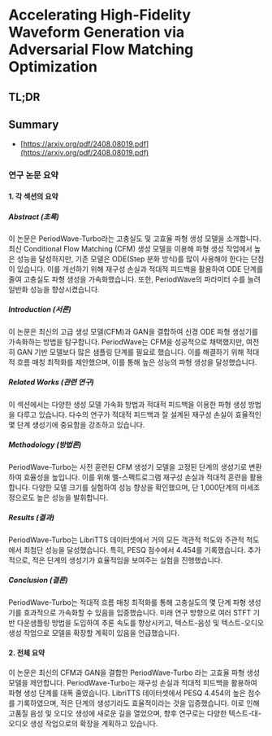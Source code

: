 # Accelerating High-Fidelity Waveform Generation via Adversarial Flow Matching Optimization
## TL;DR
## Summary
- [https://arxiv.org/pdf/2408.08019.pdf](https://arxiv.org/pdf/2408.08019.pdf)

### 연구 논문 요약

#### 1. 각 섹션의 요약
##### Abstract (초록)
이 논문은 PeriodWave-Turbo라는 고충실도 및 고효율 파형 생성 모델을 소개합니다. 최신 Conditional Flow Matching (CFM) 생성 모델을 이용해 파형 생성 작업에서 높은 성능을 달성하지만, 기존 모델은 ODE(Step 분화 방식)를 많이 사용해야 한다는 단점이 있습니다. 이를 개선하기 위해 재구성 손실과 적대적 피드백을 활용하여 ODE 단계를 줄여 고충실도 파형 생성을 가속화했습니다. 또한, PeriodWave의 파라미터 수를 늘려 일반화 성능을 향상시켰습니다.

##### Introduction (서론)
이 논문은 최신의 고급 생성 모델(CFM)과 GAN을 결합하여 신경 ODE 파형 생성기를 가속화하는 방법을 탐구합니다. PeriodWave는 CFM을 성공적으로 채택했지만, 여전히 GAN 기반 모델보다 많은 샘플링 단계를 필요로 했습니다. 이를 해결하기 위해 적대적 흐름 매칭 최적화를 제안했으며, 이를 통해 높은 성능의 파형 생성을 달성했습니다.

##### Related Works (관련 연구)
이 섹션에서는 다양한 생성 모델 가속화 방법과 적대적 피드백을 이용한 파형 생성 방법을 다루고 있습니다. 다수의 연구가 적대적 피드백과 잘 설계된 재구성 손실이 효율적인 몇 단계 생성기에 중요함을 강조하고 있습니다.

##### Methodology (방법론)
PeriodWave-Turbo는 사전 훈련된 CFM 생성기 모델을 고정된 단계의 생성기로 변환하여 효율성을 높입니다. 이를 위해 멜-스펙트로그램 재구성 손실과 적대적 훈련을 활용합니다. 다양한 모델 크기를 실험하여 성능 향상을 확인했으며, 단 1,000단계의 미세조정으로도 높은 성능을 발휘합니다.

##### Results (결과)
PeriodWave-Turbo는 LibriTTS 데이터셋에서 거의 모든 객관적 척도와 주관적 척도에서 최첨단 성능을 달성했습니다. 특히, PESQ 점수에서 4.454를 기록했습니다. 추가적으로, 적은 단계의 생성기가 효율적임을 보여주는 실험을 진행했습니다.

##### Conclusion (결론)
PeriodWave-Turbo는 적대적 흐름 매칭 최적화를 통해 고충실도의 몇 단계 파형 생성기를 효과적으로 가속화할 수 있음을 입증했습니다. 미래 연구 방향으로 여러 STFT 기반 다운샘플링 방법을 도입하여 추론 속도를 향상시키고, 텍스트-음성 및 텍스트-오디오 생성 작업으로 모델을 확장할 계획이 있음을 언급했습니다.

#### 2. 전체 요약
이 논문은 최신의 CFM과 GAN을 결합한 PeriodWave-Turbo 라는 고효율 파형 생성 모델을 제안합니다. PeriodWave-Turbo는 재구성 손실과 적대적 피드백을 활용하여 파형 생성 단계를 대폭 줄였습니다. LibriTTS 데이터셋에서 PESQ 4.454의 높은 점수를 기록하였으며, 적은 단계의 생성기라도 효율적이라는 것을 입증했습니다. 이로 인해 고품질 음성 및 오디오 생성에 새로운 길을 열었으며, 향후 연구로는 다양한 텍스트-대-오디오 생성 작업으로의 확장을 계획하고 있습니다.
